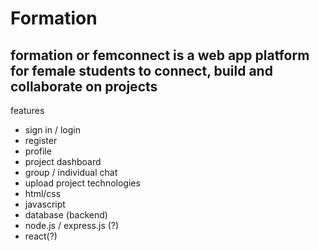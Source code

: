 # Formation
formation or femconnect is a web app platform for female students to connect, build and collaborate on projects
--------
features
- sign in / login
- register
- profile
- project dashboard
- group / individual chat
- upload project
technologies
- html/css
- javascript
- database (backend)
- node.js / express.js (?)
- react(?)
